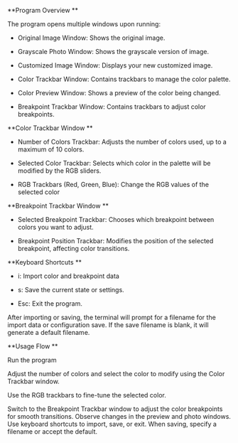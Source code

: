 **Program Overview **

The program opens multiple windows upon running: 

 - Original Image Window: Shows the original image.

 - Grayscale Photo Window: Shows the grayscale version of image. 

 - Customized Image Window: Displays your new customized image.

 - Color Trackbar Window: Contains trackbars to manage the color palette.

 - Color Preview Window: Shows a preview of the color being changed.

 - Breakpoint Trackbar Window: Contains trackbars to adjust color breakpoints.
   

**Color Trackbar Window **

 - Number of Colors Trackbar: Adjusts the number of colors used, up to a maximum of 10 colors.

 - Selected Color Trackbar: Selects which color in the palette will be modified by the RGB sliders.
   
 - RGB Trackbars (Red, Green, Blue): Change the RGB values of the selected color
   
**Breakpoint Trackbar Window **

 - Selected Breakpoint Trackbar: Chooses which breakpoint between colors you want to adjust.
   
 - Breakpoint Position Trackbar: Modifies the position of the selected breakpoint, affecting color transitions.
   
**Keyboard Shortcuts **

 - i: Import color and breakpoint data
   
 - s: Save the current state or settings.
   
 - Esc: Exit the program.
   
After importing or saving, the terminal will prompt for a filename for the import data or configuration save. If the save filename is blank, it will generate a default filename. 
 
**Usage Flow **

Run the program

Adjust the number of colors and select the color to modify using the Color Trackbar window. 

Use the RGB trackbars to fine-tune the selected color. 

Switch to the Breakpoint Trackbar window to adjust the color breakpoints for smooth transitions. 
Observe changes in the preview and photo windows. 
Use keyboard shortcuts to import, save, or exit. 
When saving, specify a filename or accept the default. 
